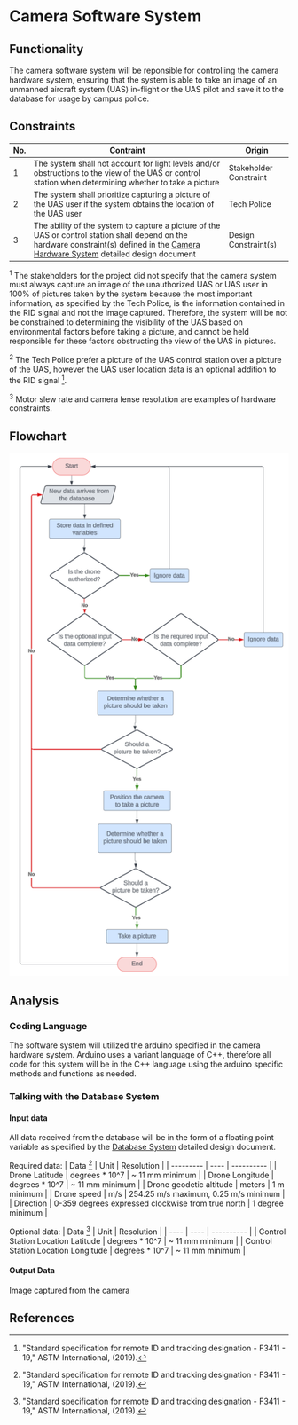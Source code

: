 # Camera Software System
## Functionality 
The camera software system will be reponsible for controlling the camera hardware system, ensuring that the system is able to take an image of an unmanned aircraft system (UAS) in-flight or the UAS pilot and save it to the database for usage by campus police.
## Constraints
| No.| Contraint | Origin |
| -- | --------- |--------|
|  1 | The system shall not account for light levels and/or obstructions to the view of the UAS or control station when determining whether to take a picture | Stakeholder Constraint | 
|  2 | The system shall prioritize capturing a picture of the UAS user if the system obtains the location of the UAS user | Tech Police |  
|  3 | The ability of the system to capture a picture of the UAS or control station shall depend on the hardware constraint(s) defined in the [Camera Hardware System](Camera_Hardware_System.md) detailed design document | Design Constraint(s) | 

<sup>1</sup> The stakeholders for the project did not specify that the camera system must always capture an image of the unauthorized UAS or UAS user in 100% of pictures taken by the system because the most important information, as specified by the Tech Police, is the information contained in the RID signal and not the image captured. Therefore, the system will be not be constrained to determining the visibility of the UAS based on environmental factors before taking a picture, and cannot be held responsible for these factors obstructing the view of the UAS in pictures.   

<sup>2</sup> The Tech Police prefer a picture of the UAS control station over a picture of the UAS, however the UAS user location data is an optional addition to the RID signal [^2].

<sup>3</sup> Motor slew rate and camera lense resolution are examples of hardware constraints. 

## Flowchart
<img src= "/Documentation/Images/Camera_Software_System_Flowchart.png">

## Analysis
### Coding Language
The software system will utilized the arduino specified in the camera hardware system. Arduino uses a variant language of C++, therefore all code for this system will be in the C++ language using the arduino specific methods and functions as needed.
### Talking with the Database System
#### Input data
All data received from the database will be in the form of a floating point variable as specified by the [Database System](Database_System.md) detailed design document.

Required data:
| Data [^2] | Unit | Resolution | 
| --------- | ---- | ---------- |
| Drone Latitude | degrees * 10^7 | ~ 11 mm minimum |
| Drone Longitude | degrees * 10^7 | ~ 11 mm minimum | 
| Drone geodetic altitude | meters | 1 m minimum |
| Drone speed | m/s | 254.25 m/s maximum, 0.25 m/s minimum |
| Direction | 0-359 degrees expressed clockwise from true north | 1 degree minimum |

Optional data:
| Data [^2] | Unit | Resolution | 
| ---- | ---- | ---------- |
| Control Station Location Latitude | degrees * 10^7 | ~ 11 mm minimum |
| Control Station Location Longitude | degrees * 10^7 | ~ 11 mm minimum |
#### Output Data
Image captured from the camera
## References
[^1]: "190 unmanned aircraft systems," Tennessee Technological University, Available: https://tntech.navexone.com/content/dotNet/documents/ [Accessed Mar. 7, 2024].
[^2]: "Standard specification for remote ID and tracking designation - F3411 - 19," ASTM International, (2019). 



